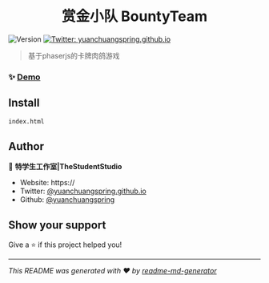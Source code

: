 <h1 align="center">赏金小队 BountyTeam</h1>
<p>
  <img alt="Version" src="https://img.shields.io/badge/version-DEMO-blue.svg?cacheSeconds=2592000" />
  <a href="https://twitter.com/yuanchuangspring.github.io" target="_blank">
    <img alt="Twitter: yuanchuangspring.github.io" src="https://img.shields.io/twitter/follow/yuanchuangspring.github.io.svg?style=social" />
  </a>
</p>

> 基于phaserjs的卡牌肉鸽游戏

### ✨ [Demo](https://yuanchuangspring.github.io)

## Install

```sh
index.html
```

## Author

👤 **特学生工作室|TheStudentStudio**

* Website: https://
* Twitter: [@yuanchuangspring.github.io](https://twitter.com/yuanchuangspring.github.io)
* Github: [@yuanchuangspring](https://github.com/yuanchuangspring)

## Show your support

Give a ⭐️ if this project helped you!

***
_This README was generated with ❤️ by [readme-md-generator](https://github.com/kefranabg/readme-md-generator)_
